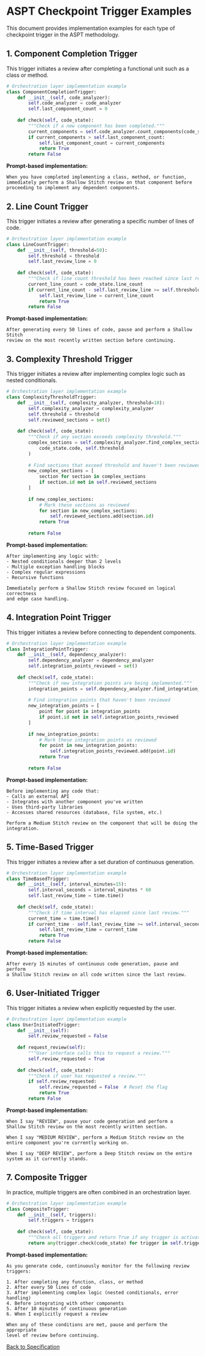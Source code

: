 # ASPT Checkpoint Trigger Examples

This document provides implementation examples for each type of checkpoint trigger in the ASPT methodology.

## 1. Component Completion Trigger

This trigger initiates a review after completing a functional unit such as a class or method.

```python
# Orchestration layer implementation example
class ComponentCompletionTrigger:
    def __init__(self, code_analyzer):
        self.code_analyzer = code_analyzer
        self.last_component_count = 0
    
    def check(self, code_state):
        """Check if a new component has been completed."""
        current_components = self.code_analyzer.count_components(code_state.code)
        if current_components > self.last_component_count:
            self.last_component_count = current_components
            return True
        return False
```

**Prompt-based implementation:**
```
When you have completed implementing a class, method, or function, 
immediately perform a Shallow Stitch review on that component before 
proceeding to implement any dependent components.
```

## 2. Line Count Trigger

This trigger initiates a review after generating a specific number of lines of code.

```python
# Orchestration layer implementation example
class LineCountTrigger:
    def __init__(self, threshold=50):
        self.threshold = threshold
        self.last_review_line = 0
    
    def check(self, code_state):
        """Check if line count threshold has been reached since last review."""
        current_line_count = code_state.line_count
        if current_line_count - self.last_review_line >= self.threshold:
            self.last_review_line = current_line_count
            return True
        return False
```

**Prompt-based implementation:**
```
After generating every 50 lines of code, pause and perform a Shallow Stitch 
review on the most recently written section before continuing.
```

## 3. Complexity Threshold Trigger

This trigger initiates a review after implementing complex logic such as nested conditionals.

```python
# Orchestration layer implementation example
class ComplexityThresholdTrigger:
    def __init__(self, complexity_analyzer, threshold=10):
        self.complexity_analyzer = complexity_analyzer
        self.threshold = threshold
        self.reviewed_sections = set()
    
    def check(self, code_state):
        """Check if any section exceeds complexity threshold."""
        complex_sections = self.complexity_analyzer.find_complex_sections(
            code_state.code, self.threshold
        )
        
        # Find sections that exceed threshold and haven't been reviewed
        new_complex_sections = [
            section for section in complex_sections 
            if section.id not in self.reviewed_sections
        ]
        
        if new_complex_sections:
            # Mark these sections as reviewed
            for section in new_complex_sections:
                self.reviewed_sections.add(section.id)
            return True
        
        return False
```

**Prompt-based implementation:**
```
After implementing any logic with:
- Nested conditionals deeper than 2 levels
- Multiple exception handling blocks
- Complex regular expressions
- Recursive functions

Immediately perform a Shallow Stitch review focused on logical correctness
and edge case handling.
```

## 4. Integration Point Trigger

This trigger initiates a review before connecting to dependent components.

```python
# Orchestration layer implementation example
class IntegrationPointTrigger:
    def __init__(self, dependency_analyzer):
        self.dependency_analyzer = dependency_analyzer
        self.integration_points_reviewed = set()
    
    def check(self, code_state):
        """Check if new integration points are being implemented."""
        integration_points = self.dependency_analyzer.find_integration_points(code_state.code)
        
        # Find integration points that haven't been reviewed
        new_integration_points = [
            point for point in integration_points 
            if point.id not in self.integration_points_reviewed
        ]
        
        if new_integration_points:
            # Mark these integration points as reviewed
            for point in new_integration_points:
                self.integration_points_reviewed.add(point.id)
            return True
        
        return False
```

**Prompt-based implementation:**
```
Before implementing any code that:
- Calls an external API
- Integrates with another component you've written
- Uses third-party libraries
- Accesses shared resources (database, file system, etc.)

Perform a Medium Stitch review on the component that will be doing the integration.
```

## 5. Time-Based Trigger

This trigger initiates a review after a set duration of continuous generation.

```python
# Orchestration layer implementation example
class TimeBasedTrigger:
    def __init__(self, interval_minutes=15):
        self.interval_seconds = interval_minutes * 60
        self.last_review_time = time.time()
    
    def check(self, code_state):
        """Check if time interval has elapsed since last review."""
        current_time = time.time()
        if current_time - self.last_review_time >= self.interval_seconds:
            self.last_review_time = current_time
            return True
        return False
```

**Prompt-based implementation:**
```
After every 15 minutes of continuous code generation, pause and perform
a Shallow Stitch review on all code written since the last review.
```

## 6. User-Initiated Trigger

This trigger initiates a review when explicitly requested by the user.

```python
# Orchestration layer implementation example
class UserInitiatedTrigger:
    def __init__(self):
        self.review_requested = False
    
    def request_review(self):
        """User interface calls this to request a review."""
        self.review_requested = True
    
    def check(self, code_state):
        """Check if user has requested a review."""
        if self.review_requested:
            self.review_requested = False  # Reset the flag
            return True
        return False
```

**Prompt-based implementation:**
```
When I say "REVIEW", pause your code generation and perform a 
Shallow Stitch review on the most recently written section.

When I say "MEDIUM REVIEW", perform a Medium Stitch review on the 
entire component you're currently working on.

When I say "DEEP REVIEW", perform a Deep Stitch review on the entire
system as it currently stands.
```

## 7. Composite Trigger

In practice, multiple triggers are often combined in an orchestration layer.

```python
# Orchestration layer implementation example
class CompositeTrigger:
    def __init__(self, triggers):
        self.triggers = triggers
    
    def check(self, code_state):
        """Check all triggers and return True if any trigger is activated."""
        return any(trigger.check(code_state) for trigger in self.triggers)
```

**Prompt-based implementation:**
```
As you generate code, continuously monitor for the following review triggers:

1. After completing any function, class, or method
2. After every 50 lines of code
3. After implementing complex logic (nested conditionals, error handling)
4. Before integrating with other components
5. After 10 minutes of continuous generation
6. When I explicitly request a review

When any of these conditions are met, pause and perform the appropriate
level of review before continuing.
```

[Back to Specification](specification.md)
